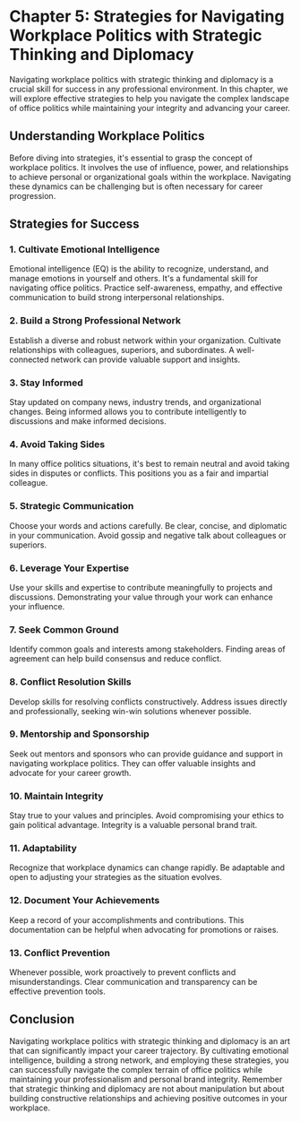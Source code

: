 Chapter 5: Strategies for Navigating Workplace Politics with Strategic Thinking and Diplomacy
=============================================================================================

Navigating workplace politics with strategic thinking and diplomacy is a crucial skill for success in any professional environment. In this chapter, we will explore effective strategies to help you navigate the complex landscape of office politics while maintaining your integrity and advancing your career.

Understanding Workplace Politics
--------------------------------

Before diving into strategies, it's essential to grasp the concept of workplace politics. It involves the use of influence, power, and relationships to achieve personal or organizational goals within the workplace. Navigating these dynamics can be challenging but is often necessary for career progression.

Strategies for Success
----------------------

### 1. **Cultivate Emotional Intelligence**

Emotional intelligence (EQ) is the ability to recognize, understand, and manage emotions in yourself and others. It's a fundamental skill for navigating office politics. Practice self-awareness, empathy, and effective communication to build strong interpersonal relationships.

### 2. **Build a Strong Professional Network**

Establish a diverse and robust network within your organization. Cultivate relationships with colleagues, superiors, and subordinates. A well-connected network can provide valuable support and insights.

### 3. **Stay Informed**

Stay updated on company news, industry trends, and organizational changes. Being informed allows you to contribute intelligently to discussions and make informed decisions.

### 4. **Avoid Taking Sides**

In many office politics situations, it's best to remain neutral and avoid taking sides in disputes or conflicts. This positions you as a fair and impartial colleague.

### 5. **Strategic Communication**

Choose your words and actions carefully. Be clear, concise, and diplomatic in your communication. Avoid gossip and negative talk about colleagues or superiors.

### 6. **Leverage Your Expertise**

Use your skills and expertise to contribute meaningfully to projects and discussions. Demonstrating your value through your work can enhance your influence.

### 7. **Seek Common Ground**

Identify common goals and interests among stakeholders. Finding areas of agreement can help build consensus and reduce conflict.

### 8. **Conflict Resolution Skills**

Develop skills for resolving conflicts constructively. Address issues directly and professionally, seeking win-win solutions whenever possible.

### 9. **Mentorship and Sponsorship**

Seek out mentors and sponsors who can provide guidance and support in navigating workplace politics. They can offer valuable insights and advocate for your career growth.

### 10. **Maintain Integrity**

Stay true to your values and principles. Avoid compromising your ethics to gain political advantage. Integrity is a valuable personal brand trait.

### 11. **Adaptability**

Recognize that workplace dynamics can change rapidly. Be adaptable and open to adjusting your strategies as the situation evolves.

### 12. **Document Your Achievements**

Keep a record of your accomplishments and contributions. This documentation can be helpful when advocating for promotions or raises.

### 13. **Conflict Prevention**

Whenever possible, work proactively to prevent conflicts and misunderstandings. Clear communication and transparency can be effective prevention tools.

Conclusion
----------

Navigating workplace politics with strategic thinking and diplomacy is an art that can significantly impact your career trajectory. By cultivating emotional intelligence, building a strong network, and employing these strategies, you can successfully navigate the complex terrain of office politics while maintaining your professionalism and personal brand integrity. Remember that strategic thinking and diplomacy are not about manipulation but about building constructive relationships and achieving positive outcomes in your workplace.
